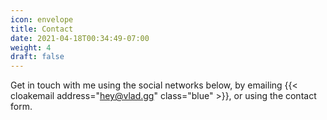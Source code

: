 ```yaml
---
icon: envelope
title: Contact
date: 2021-04-18T00:34:49-07:00
weight: 4
draft: false
---
```


Get in touch with me using the social networks below, by emailing {{< cloakemail address="hey@vlad.gg" class="blue" >}}, or using the contact form.
